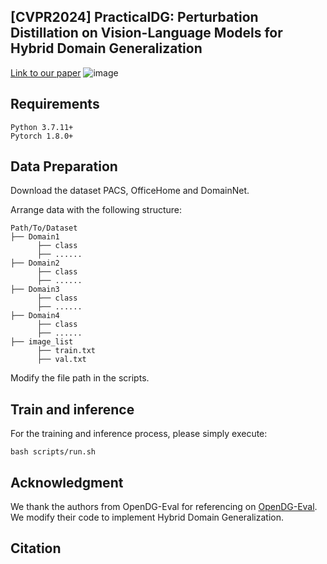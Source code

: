 ## [CVPR2024] PracticalDG: Perturbation Distillation on Vision-Language Models for Hybrid Domain Generalization
[Link to our paper](www.baidu.com)
![image](https://github.com/znchen666/HDG/assets/95161725/327a2f38-a96f-4019-ad2f-2a570c8c6ea8)

## Requirements
```
Python 3.7.11+
Pytorch 1.8.0+
```

## Data Preparation
Download the dataset PACS, OfficeHome and DomainNet.

Arrange data with the following structure:
```
Path/To/Dataset
├── Domain1
      ├── class
      ├── ......
├── Domain2
      ├── class
      ├── ......
├── Domain3
      ├── class
      ├── ......
├── Domain4
      ├── class
      ├── ......
├── image_list
      ├── train.txt
      ├── val.txt
```
Modify the file path in the scripts.

## Train and inference
For the training and inference process, please simply execute:
```
bash scripts/run.sh
```

## Acknowledgment
We thank the authors from OpenDG-Eval for referencing on [OpenDG-Eval](https://github.com/shiralab/OpenDG-Eval). We modify their code to implement Hybrid Domain Generalization.

## Citation
